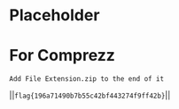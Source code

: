 # Placeholder

# For Comprezz

```Add File Extension.zip to the end of it```

||```flag{196a71490b7b55c42bf443274f9ff42b}```||
